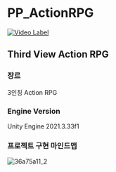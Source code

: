 # PP_ActionRPG

[![Video Label](http://img.youtube.com/vi/02btGqiRt1E/0.jpg)](https://youtu.be/02btGqiRt1E)


## Third View Action RPG

### 장르 
3인칭 Action RPG

### Engine Version 
Unity Engine 2021.3.33f1 


### 프로젝트 구현 마인드맵
![36a75a11_2](https://github.com/user-attachments/assets/ddbc25b2-0029-4588-ae0e-ffb47dbaa98f)




